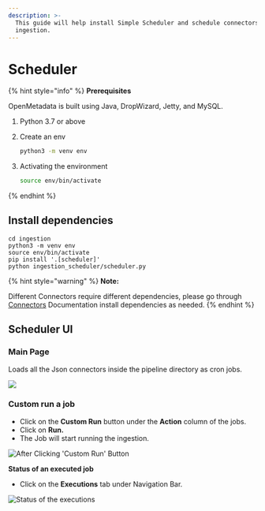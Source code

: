 ```yaml
---
description: >-
  This guide will help install Simple Scheduler and schedule connectors for
  ingestion.
---
```


# Scheduler

{% hint style="info" %}
**Prerequisites**

OpenMetadata is built using Java, DropWizard, Jetty, and MySQL.

1. Python 3.7 or above
2. Create an env

   ```bash
   python3 -m venv env
   ```

3. Activating the environment

   ```bash
   source env/bin/activate
   ```
{% endhint %}

## Install dependencies

```text
cd ingestion
python3 -m venv env
source env/bin/activate
pip install '.[scheduler]'
python ingestion_scheduler/scheduler.py
```

{% hint style="warning" %}
**Note:**

Different Connectors require different dependencies, please go through [Connectors](https://docs.open-metadata.org/install/metadata-ingestion/connectors) Documentation install dependencies as needed.
{% endhint %}

## Scheduler UI

### Main Page

Loads all the Json connectors inside the pipeline directory as cron jobs.

![](../../.gitbook/assets/screenshot-from-2021-07-26-21-08-17%20%281%29%20%282%29%20%282%29%20%282%29%20%283%29%20%284%29%20%284%29%20%285%29%20%283%29%20%281%29%20%282%29.png)

### Custom run a job

* Click on the **Custom Run** button under the **Action** column of the jobs.
* Click on **Run.**
* The Job will start running the ingestion.

![After Clicking &apos;Custom Run&apos; Button](../../.gitbook/assets/screenshot-from-2021-07-26-21-08-30.png)

**Status of an executed job**

* Click on the **Executions** tab under Navigation Bar.

![Status of the executions](../../.gitbook/assets/screenshot-from-2021-07-26-23-57-46.png)

